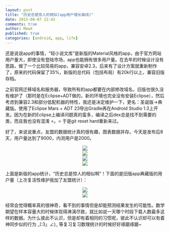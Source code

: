 ```yaml
---
layout: post
title: "历史总是惊人的相似(app用户增长曲线)"
date: 2015-08-07 22:43
comments: true
author: MewX
published: true
categories: [android, app, life]
---
```


还是说说app的事情，“轻小说文库”是新版的Material风格的app，由于官方网站用户量大，即使没有登陆市场，app也能拥有很多用户量。在去年的时候设计没有思路，做了一个比较简易的app，兼容安卓2.3，后来有了设计方案就重新制作了，原来的代码保留了35%，新版的总代码（包括布局）有20k行以上，兼容旧版存档。

之前官网迁移域名和服务器，导致所有的app都要在内部修改域名，旧版也很久没有维护了（那时是在Eclipse+ADT做的，新的环境也完全没有安装Eclipse），然后考虑到兼容2.3和部分低配机器的特性，我还是决定维护一下，更名：圣诞版->典藏版。使用了Eclipse Mars + ADT 23导出Gradle再在Android Studio 1.3上开发。因为在新的Eclipse上编译问题真的蛮多，编译之后dex总是找不到需要的类，而且我也没有混淆 =。= 于是git reset hard重新来过。

好了，来说说重点，友盟的数据统计真的很有趣，图表数据并存。今天是发布后8天，用户量达到了9000，内测用户是2000。

<center><img src="{{ site.cdn }}imgs/201508/statistics-new1.jpg"/></center>

<center><img src="{{ site.cdn }}imgs/201508/statistics-new2.jpg"/></center>

<center><img src="{{ site.cdn }}imgs/201508/statistics-new3.jpg"/></center>

<center><img src="{{ site.cdn }}imgs/201508/statistics-new4.jpg"/></center>

上面是新版的app统计，“历史总是惊人的相似啊”！下面的是旧版app典藏版的用户量（上次复活性维护我加了友盟统计）：

<center><img src="{{ site.cdn }}imgs/201508/statistics-old1.jpg"/></center>

<center><img src="{{ site.cdn }}imgs/201508/statistics-old2.jpg"/></center>

经常会觉得概率真的很神奇，看不到的事情但是却能预测结果发生的可能性。数学期望在样本容量大的时候体现得淋漓尽致，就比如说一天哪个时段下载人数最多这样的数据。为什么彼此不认识，但是却有着相同的习惯呢，彼此不认识却可以有着神同步似的行为 \_(:3」∠)\_ 等复习复习数理统计的时候好好琢磨琢磨~
